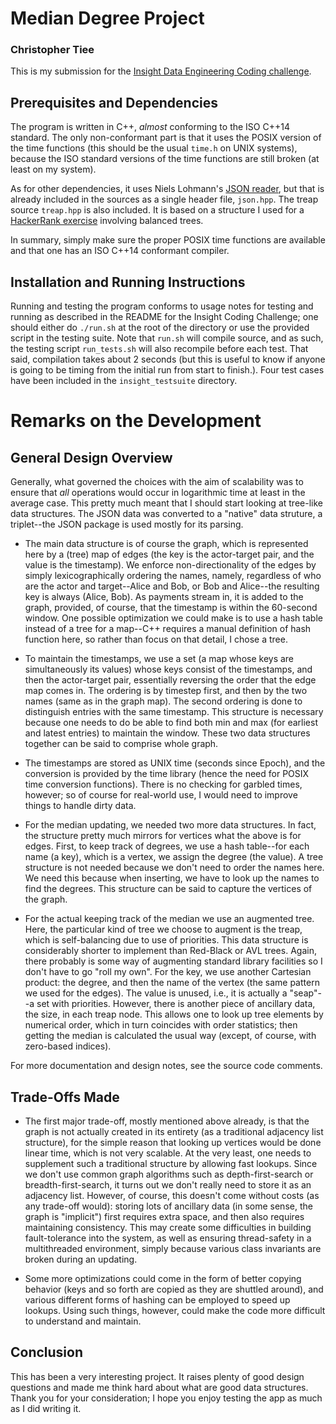 # Median Degree Project
### Christopher Tiee

This is my submission for the [Insight Data Engineering Coding challenge](https://github.com/InsightDataScience/coding-challenge). 

## Prerequisites and Dependencies

The program is written in C++, *almost* conforming to the ISO C++14 standard. The only non-conformant part is that it uses the POSIX version of the time functions (this should be the usual `time.h` on UNIX systems), because the ISO standard versions of the time functions are still broken (at least on my system).

As for other dependencies, it uses Niels Lohmann's [JSON reader](https://github.com/nlohmann/json), but that is already included in the sources as a single header file, `json.hpp`. The treap source `treap.hpp` is also included. It is based on a structure I used for a [HackerRank exercise](https://www.hackerrank.com/challenges/array-and-simple-queries) involving balanced trees.

In summary, simply make sure the proper POSIX time functions are available and that one has an ISO C++14 conformant compiler.

## Installation and Running Instructions
Running and testing the program conforms to usage notes for testing and running as described in the README for the Insight Coding Challenge; one should either do `./run.sh` at the root of the directory or use the provided script in the testing suite. Note that `run.sh` will compile source, and as such, the testing script `run_tests.sh` will also recompile before each test. That said, compilation takes about 2 seconds (but this is useful to know if anyone is going to be timing from the initial run from start to finish.). Four test cases have been included in the `insight_testsuite` directory.

# Remarks on the Development
## General Design Overview

Generally, what governed the choices with the aim of scalability was to ensure that *all* operations would occur in logarithmic time at least in the average case. This pretty much meant that I should start looking at tree-like data structures. The JSON data was converted to a "native" data struture, a triplet--the JSON package is used mostly for its parsing.

* The main data structure is of course the graph, which is represented here by a (tree) map of edges (the key is the actor-target pair, and the value is the timestamp). We enforce non-directionality of the edges by simply lexicographically ordering the names, namely, regardless of who are the actor and target--Alice and Bob, or Bob and Alice--the resulting key is always (Alice, Bob). As payments stream in, it is added to the graph, provided, of course, that the timestamp is within the 60-second window. One possible optimization we could make is to use a hash table instead of a tree for a map--C++ requires a manual definition of hash function here, so rather than focus on that detail, I chose a tree.

* To maintain the timestamps, we use a set (a map whose keys are simultaneously its values) whose keys consist of the timestamps, and then the actor-target pair, essentially reversing the order that the edge map comes in. The ordering is by timestep first, and then by the two names (same as in the graph map). The second ordering is done to distinguish entries with the same timestamp. This structure is necessary because one needs to do be able to find both min and max (for earliest and latest entries) to maintain the window. These two data structures together can be said to comprise whole graph.

* The timestamps are stored as UNIX time (seconds since Epoch), and the conversion is provided by the time library (hence the need for POSIX time conversion functions). There is no checking for garbled times, however; so of course for real-world use, I would need to improve things to handle dirty data.

* For the median updating, we needed two more data structures. In fact, the structure pretty much mirrors for vertices what the above is for edges. First, to keep track of degrees, we use a hash table--for each name (a key), which is a vertex, we assign the degree (the value). A tree structure is not needed because we don't need to order the names here. We need this because when inserting, we have to look up the names to find the degrees. This structure can be said to capture the vertices of the graph.

* For the actual keeping track of the median we use an augmented tree. Here, the particular kind of tree we choose to augment is the treap, which is self-balancing due to use of priorities. This data structure is considerably shorter to implement than Red-Black or AVL trees. Again, there probably is some way of augmenting standard library facilities so I don't have to go "roll my own". For the key, we use another Cartesian product: the degree, and then the name of the vertex (the same pattern we used for the edges). The value is unused, i.e., it is actually a "seap"--a set with priorities. However, there is another piece of ancillary data, the size, in each treap node. This allows one to look up tree elements by numerical order, which in turn coincides with order statistics; then getting the median is calculated the usual way (except, of course, with zero-based indices).

For more documentation and design notes, see the source code comments.


## Trade-Offs Made
* The first major trade-off, mostly mentioned above already, is that the graph is not actually created in its entirety (as a traditional adjacency list structure), for the simple reason that looking up vertices would be done linear time, which is not very scalable. At the very least, one needs to supplement such a traditional structure by allowing fast lookups. Since we don't use common graph algorithms such as depth-first-search or breadth-first-search, it turns out we don't really need to store it as an adjacency list. However, of course, this doesn't come without costs (as any trade-off would): storing lots of ancillary data (in some sense, the graph is "implicit") first requires extra space, and then also requires maintaining consistency. This may create some difficulties in building fault-tolerance into the system, as well as ensuring thread-safety in a multithreaded environment, simply because various class invariants are broken during an updating.

* Some more optimizations could come in the form of better copying behavior (keys and so forth are copied as they are shuttled around), and various different forms of hashing can be employed to speed up lookups. Using such things, however, could make the code more difficult to understand and maintain.

## Conclusion
This has been a very interesting project. It raises plenty of good design questions and made me think hard about what are good data structures. Thank you for your consideration; I hope you enjoy testing the app as much as I did writing it.
